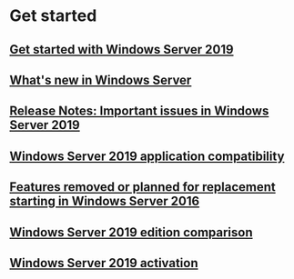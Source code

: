 # Get started
## [Get started with Windows Server 2019](index.md)
## [What's new in Windows Server](whats-new-19.md)
## [Release Notes: Important issues in Windows Server 2019](rel-notes-19.md)
## [Windows Server 2019 application compatibility](app-compat-19.md)
## [Features removed or planned for replacement starting in Windows Server 2016](removed-features-19.md)
## [Windows Server 2019 edition comparison](editions-19.md)
##
## [ Windows Server 2019 activation](activation-19.md)
